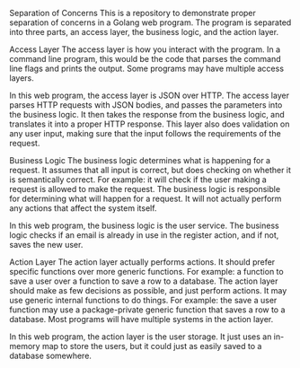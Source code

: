 Separation of Concerns
This is a repository to demonstrate proper separation of concerns in a Golang web program. The program is separated into three parts, an access layer, the business logic, and the action layer.

Access Layer
The access layer is how you interact with the program. In a command line program, this would be the code that parses the command line flags and prints the output. Some programs may have multiple access layers.

In this web program, the access layer is JSON over HTTP. The access layer parses HTTP requests with JSON bodies, and passes the parameters into the business logic. It then takes the response from the business logic, and translates it into a proper HTTP response. This layer also does validation on any user input, making sure that the input follows the requirements of the request.

Business Logic
The business logic determines what is happening for a request. It assumes that all input is correct, but does checking on whether it is semantically correct. For example: it will check if the user making a request is allowed to make the request. The business logic is responsible for determining what will happen for a request. It will not actually perform any actions that affect the system itself.

In this web program, the business logic is the user service. The business logic checks if an email is already in use in the register action, and if not, saves the new user.

Action Layer
The action layer actually performs actions. It should prefer specific functions over more generic functions. For example: a function to save a user over a function to save a row to a database. The action layer should make as few decisions as possible, and just perform actions. It may use generic internal functions to do things. For example: the save a user function may use a package-private generic function that saves a row to a database. Most programs will have multiple systems in the action layer.

In this web program, the action layer is the user storage. It just uses an in-memory map to store the users, but it could just as easily saved to a database somewhere.